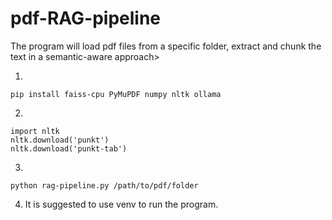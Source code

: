 # pdf-RAG-pipeline

The program will load pdf files from a specific folder, extract and chunk the text in a semantic-aware approach>

1.
```
pip install faiss-cpu PyMuPDF numpy nltk ollama
```

2.
```
import nltk
nltk.download('punkt')
nltk.download('punkt-tab')
```

3. 
```
python rag-pipeline.py /path/to/pdf/folder
```

4. It is suggested to use venv to run the program.


